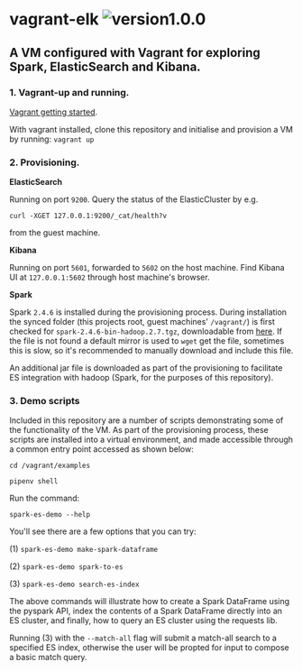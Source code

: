 # vagrant-elk ![version1.0.0](https://img.shields.io/badge/version-1.0.0-brightgreen)
## A VM configured with Vagrant for exploring Spark, ElasticSearch and Kibana.
### 1. Vagrant-up and running.
[Vagrant getting started](https://www.vagrantup.com/intro/getting-started).

With vagrant installed, clone this repository and initialise and provision a VM by running: `vagrant up`

### 2. Provisioning.

__ElasticSearch__

Running on port `9200`. Query the status of the ElasticCluster by e.g. 

`curl -XGET 127.0.0.1:9200/_cat/health?v`

from the guest machine.

__Kibana__

Running on port `5601`, forwarded to `5602` on the host machine. Find Kibana UI at `127.0.0.1:5602` through host machine's browser.

__Spark__

Spark `2.4.6` is installed during the provisioning process. During installation the synced folder (this projects root, guest machines' `/vagrant/`) is first checked for `spark-2.4.6-bin-hadoop.2.7.tgz`, downloadable from [here](https://spark.apache.org/downloads.html). If the file is not found a default mirror is used to `wget` get the file, sometimes this is slow, so it's recommended to manually download and include this file.

An additional jar file is downloaded as part of the provisioning to facilitate ES integration with hadoop (Spark, for the purposes of this repository). 

### 3. Demo scripts

Included in this repository are a number of scripts demonstrating some of the functionality of the VM. As part of the provisioning process, these scripts are installed into a virtual environment, and made accessible through a common entry point accessed as shown below:

`cd /vagrant/examples`

`pipenv shell`

Run the command:

`spark-es-demo --help`

You'll see there are a few options that you can try:

(1) `spark-es-demo make-spark-dataframe`

(2) `spark-es-demo spark-to-es`

(3) `spark-es-demo search-es-index`

The above commands will illustrate how to create a Spark DataFrame using the pyspark API, index the contents of a Spark DataFrame directly into an ES cluster, and finally, how to query an ES cluster using the requests lib.

Running (3) with the `--match-all` flag will submit a match-all search to a specified ES index, otherwise the user will be propted for input to compose a basic match query.
